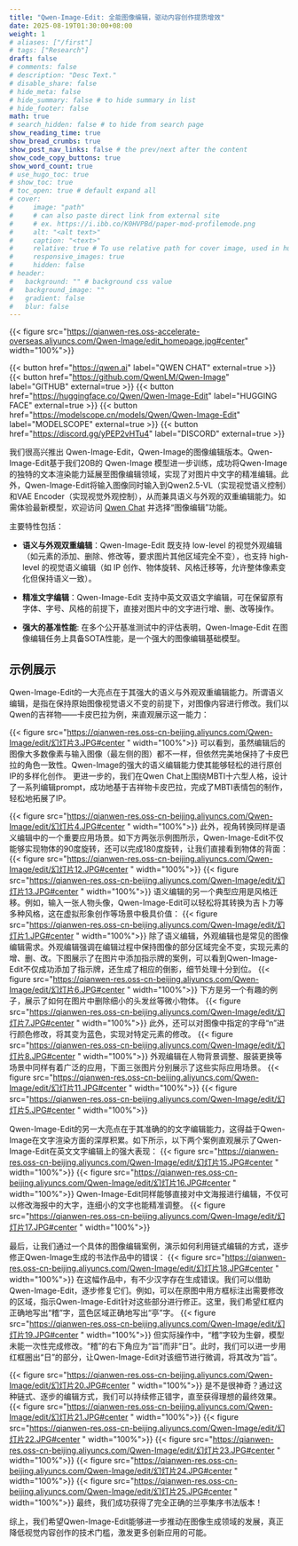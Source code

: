 ```yaml
---
title: "Qwen-Image-Edit: 全能图像编辑，驱动内容创作提质增效"
date: 2025-08-19T01:30:00+08:00
weight: 1
# aliases: ["/first"]
# tags: ["Research"]
draft: false
# comments: false
# description: "Desc Text."
# disable_share: false
# hide_meta: false
# hide_summary: false # to hide summary in list
# hide_footer: false
math: true
# search_hidden: false # to hide from search page
show_reading_time: true
show_bread_crumbs: true
show_post_nav_links: false # the prev/next after the content
show_code_copy_buttons: true
show_word_count: true
# use_hugo_toc: true
# show_toc: true
# toc_open: true # default expand all
# cover:
#     image: "path"
#     # can also paste direct link from external site
#     # ex. https://i.ibb.co/K0HVPBd/paper-mod-profilemode.png
#     alt: "<alt text>"
#     caption: "<text>"
#     relative: true # To use relative path for cover image, used in hugo Page-bundles
#     responsive_images: true
#     hidden: false
# header:
#   background: "" # background css value
#   background_image: ""
#   gradient: false
#   blur: false
---
```

{{< figure src="https://qianwen-res.oss-accelerate-overseas.aliyuncs.com/Qwen-Image/edit_homepage.jpg#center" width="100%">}}


{{< button href="https://qwen.ai" label="QWEN CHAT" external=true >}}
{{< button href="https://github.com/QwenLM/Qwen-Image" label="GITHUB" external=true >}}
{{< button href="https://huggingface.co/Qwen/Qwen-Image-Edit" label="HUGGING FACE" external=true >}}
{{< button href="https://modelscope.cn/models/Qwen/Qwen-Image-Edit" label="MODELSCOPE" external=true >}}
{{< button href="https://discord.gg/yPEP2vHTu4" label="DISCORD" external=true >}}


我们很高兴推出 Qwen-Image-Edit，Qwen-Image的图像编辑版本。Qwen-Image-Edit基于我们20B的 Qwen-Image 模型进一步训练，成功将Qwen-Image的独特的文本渲染能力延展至图像编辑领域，实现了对图片中文字的精准编辑。此外，Qwen-Image-Edit将输入图像同时输入到Qwen2.5-VL（实现视觉语义控制）和VAE Encoder（实现视觉外观控制），从而兼具语义与外观的双重编辑能力。如需体验最新模型，欢迎访问 [Qwen Chat](https://qwen.ai) 并选择“图像编辑”功能。

主要特性包括：

* **语义与外观双重编辑**：Qwen-Image-Edit 既支持 low-level 的视觉外观编辑（如元素的添加、删除、修改等，要求图片其他区域完全不变），也支持 high-level 的视觉语义编辑（如 IP 创作、物体旋转、风格迁移等，允许整体像素变化但保持语义一致）。

* **精准文字编辑**：Qwen-Image-Edit 支持中英文双语文字编辑，可在保留原有字体、字号、风格的前提下，直接对图片中的文字进行增、删、改等操作。

* **强大的基准性能**: 在多个公开基准测试中的评估表明，Qwen-Image-Edit 在图像编辑任务上具备SOTA性能，是一个强大的图像编辑基础模型。


## 示例展示
Qwen-Image-Edit的一大亮点在于其强大的语义与外观双重编辑能力。所谓语义编辑，是指在保持原始图像视觉语义不变的前提下，对图像内容进行修改。我们以Qwen的吉祥物——卡皮巴拉为例，来直观展示这一能力：

{{< figure src="https://qianwen-res.oss-cn-beijing.aliyuncs.com/Qwen-Image/edit/幻灯片3.JPG#center " width="100%">}}
可以看到，虽然编辑后的图像大多数像素与输入图像（最左侧的图）都不一样，但依然完美地保持了卡皮巴拉的角色一致性。Qwen-Image的强大的语义编辑能力使其能够轻松的进行原创IP的多样化创作。
更进一步的，我们在Qwen Chat上围绕MBTI十六型人格，设计了一系列编辑prompt，成功地基于吉祥物卡皮巴拉，完成了MBTI表情包的制作，轻松地拓展了IP。

{{< figure src="https://qianwen-res.oss-cn-beijing.aliyuncs.com/Qwen-Image/edit/幻灯片4.JPG#center " width="100%">}}
此外，视角转换同样是语义编辑中的一个重要应用场景。如下方两张示例图所示，Qwen-Image-Edit不仅能够实现物体的90度旋转，还可以完成180度旋转，让我们直接看到物体的背面：
{{< figure src="https://qianwen-res.oss-cn-beijing.aliyuncs.com/Qwen-Image/edit/幻灯片12.JPG#center " width="100%">}}
{{< figure src="https://qianwen-res.oss-cn-beijing.aliyuncs.com/Qwen-Image/edit/幻灯片13.JPG#center " width="100%">}}
语义编辑的另一个典型应用是风格迁移。例如，输入一张人物头像，Qwen-Image-Edit可以轻松将其转换为吉卜力等多种风格，这在虚拟形象创作等场景中极具价值：
{{< figure src="https://qianwen-res.oss-cn-beijing.aliyuncs.com/Qwen-Image/edit/幻灯片1.JPG#center " width="100%">}}
除了语义编辑，外观编辑也是常见的图像编辑需求。外观编辑强调在编辑过程中保持图像的部分区域完全不变，实现元素的增、删、改。下图展示了在图片中添加指示牌的案例，可以看到Qwen-Image-Edit不仅成功添加了指示牌，还生成了相应的倒影，细节处理十分到位。
{{< figure src="https://qianwen-res.oss-cn-beijing.aliyuncs.com/Qwen-Image/edit/幻灯片6.JPG#center " width="100%">}}
下方是另一个有趣的例子，展示了如何在图片中删除细小的头发丝等微小物体。
{{< figure src="https://qianwen-res.oss-cn-beijing.aliyuncs.com/Qwen-Image/edit/幻灯片7.JPG#center " width="100%">}}
此外，还可以对图像中指定的字母“n”进行颜色修改，将其变为蓝色，实现对特定元素的修改。
{{< figure src="https://qianwen-res.oss-cn-beijing.aliyuncs.com/Qwen-Image/edit/幻灯片8.JPG#center " width="100%">}}
外观编辑在人物背景调整、服装更换等场景中同样有着广泛的应用，下面三张图片分别展示了这些实际应用场景。
{{< figure src="https://qianwen-res.oss-cn-beijing.aliyuncs.com/Qwen-Image/edit/幻灯片11.JPG#center " width="100%">}}
{{< figure src="https://qianwen-res.oss-cn-beijing.aliyuncs.com/Qwen-Image/edit/幻灯片5.JPG#center " width="100%">}}

Qwen-Image-Edit的另一大亮点在于其准确的的文字编辑能力，这得益于Qwen-Image在文字渲染方面的深厚积累。如下所示，以下两个案例直观展示了Qwen-Image-Edit在英文文字编辑上的强大表现：
{{< figure src="https://qianwen-res.oss-cn-beijing.aliyuncs.com/Qwen-Image/edit/幻灯片15.JPG#center " width="100%">}}
{{< figure src="https://qianwen-res.oss-cn-beijing.aliyuncs.com/Qwen-Image/edit/幻灯片16.JPG#center " width="100%">}}
Qwen-Image-Edit同样能够直接对中文海报进行编辑，不仅可以修改海报中的大字，连细小的文字也能精准调整。
{{< figure src="https://qianwen-res.oss-cn-beijing.aliyuncs.com/Qwen-Image/edit/幻灯片17.JPG#center " width="100%">}}

最后，让我们通过一个具体的图像编辑案例，演示如何利用链式编辑的方式，逐步修正Qwen-Image生成的书法作品中的错误：
{{< figure src="https://qianwen-res.oss-cn-beijing.aliyuncs.com/Qwen-Image/edit/幻灯片18.JPG#center " width="100%">}}
在这幅作品中，有不少汉字存在生成错误。我们可以借助Qwen-Image-Edit，逐步修复它们。例如，可以在原图中用方框标注出需要修改的区域，指示Qwen-Image-Edit针对这些部分进行修正。这里，我们希望红框内正确地写出“稽”字，蓝色区域正确地写出“亭”字。
{{< figure src="https://qianwen-res.oss-cn-beijing.aliyuncs.com/Qwen-Image/edit/幻灯片19.JPG#center " width="100%">}}
但实际操作中，“稽”字较为生僻，模型未能一次性完成修改。“稽”的右下角应为“旨”而非“日”。此时，我们可以进一步用红框圈出“日”的部分，让Qwen-Image-Edit对该细节进行微调，将其改为“旨”。

{{< figure src="https://qianwen-res.oss-cn-beijing.aliyuncs.com/Qwen-Image/edit/幻灯片20.JPG#center " width="100%">}}
是不是很神奇？通过这种链式、逐步的编辑方式，我们可以持续修正错字，直至获得理想的最终效果。
{{< figure src="https://qianwen-res.oss-cn-beijing.aliyuncs.com/Qwen-Image/edit/幻灯片21.JPG#center " width="100%">}}
{{< figure src="https://qianwen-res.oss-cn-beijing.aliyuncs.com/Qwen-Image/edit/幻灯片22.JPG#center " width="100%">}}
{{< figure src="https://qianwen-res.oss-cn-beijing.aliyuncs.com/Qwen-Image/edit/幻灯片23.JPG#center " width="100%">}}
{{< figure src="https://qianwen-res.oss-cn-beijing.aliyuncs.com/Qwen-Image/edit/幻灯片24.JPG#center " width="100%">}}
{{< figure src="https://qianwen-res.oss-cn-beijing.aliyuncs.com/Qwen-Image/edit/幻灯片25.JPG#center " width="100%">}}
最终，我们成功获得了完全正确的兰亭集序书法版本！

综上，我们希望Qwen-Image-Edit能够进一步推动在图像生成领域的发展，真正降低视觉内容创作的技术门槛，激发更多创新应用的可能。
